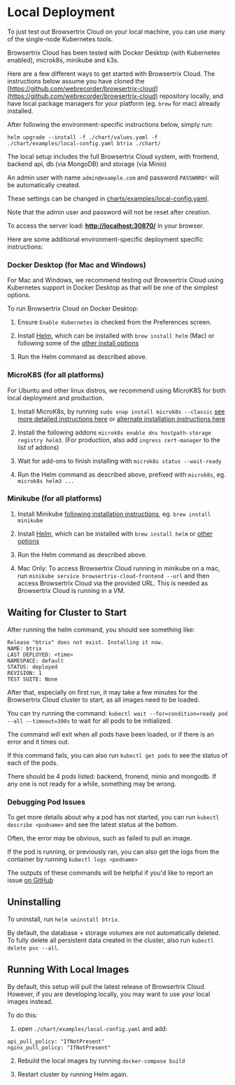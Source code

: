 # Local Deployment

To just test out Browsertrix Cloud on your local machine, you can use many of the single-node Kubernetes tools.

Browsertrix Cloud has been tested with Docker Desktop (with Kubernetes enabled), microk8s, minikube and k3s.

Here are a few different ways to get started with Browsertrix Cloud. The instructions below assume you have cloned
the [https://github.com/webrecorder/browsertrix-cloud](https://github.com/webrecorder/browsertrix-cloud) repository locally,
and have local package managers for your platform (eg. `brew` for mac) already installed.

After following the environment-specific instructions below, simply run: 

```
helm upgrade --install -f ./chart/values.yaml -f ./chart/examples/local-config.yaml btrix ./chart/
```

The local setup includes the full Browsertrix Cloud system, with frontend, backend api, db (via MongoDB) and storage (via Minio)

An admin user with name `admin@example.com` and password `PASSW0RD!` will be automatically created.

These settings can be changed in [charts/examples/local-config.yaml](https://github.com/webrecorder/browsertrix-cloud/blob/main/chart/examples/local-config.yaml).

Note that the admin user and password will not be reset after creation.

To access the server load: **[http://localhost:30870/](http://localhost:30870/)** in your browser.

Here are some additional environment-specific deployment specific instructions:

### Docker Desktop (for Mac and Windows)

For Mac and Windows, we recommend testing out Browsertrix Cloud using Kubernetes support in Docker Desktop as that will be one of the simplest options.

To run Browsertrix Cloud on Docker Desktop:

1. Ensure `Enable Kubernetes` is checked from the Preferences screen.

2. Install [Helm](https://helm.sh/), which can be installed with `brew install helm` (Mac) or following some of the [other install options](https://helm.sh/docs/intro/install/)

3. Run the Helm command as described above.


### MicroK8S (for all platforms)

For Ubuntu and other linux distros, we recommend using MicroK8S for both local deployment and production.

1. Install MicroK8s, by running `sudo snap install microk8s --classic` [see more detailed instructions here](https://microk8s.io/docs/getting-started) or [alternate installation instructions here](https://microk8s.io/docs/install-alternatives)

2. Install the following addons `microk8s enable dns hostpath-storage registry helm3`. (For production, also add `ingress cert-manager` to the list of addons)

3. Wait for add-ons to finish installing with `microk8s status --wait-ready`

4. Run the Helm command as described above, prefixed with `microk8s`, eg. `microk8s helm3 ...`

### Minikube (for all platforms)

1. Install Minikube [following installation instructions](https://minikube.sigs.k8s.io/docs/start/), eg. `brew install minikube`

2. Install [Helm](https://helm.sh/), which can be installed with `brew install helm` or [other options](https://helm.sh/docs/intro/install/)

3. Run the Helm command as described above.

4. Mac Only: To access Browsertrix Cloud running in minikube on a mac, run `minikube service browsertrix-cloud-frontend --url` and then access Browsertrix Cloud via the provided URL. This is needed as Browsertrix Cloud is running in a VM.


## Waiting for Cluster to Start

After running the helm command, you should see something like:

```
Release "btrix" does not exist. Installing it now.
NAME: btrix
LAST DEPLOYED: <time>
NAMESPACE: default
STATUS: deployed
REVISION: 1
TEST SUITE: None
```

After that, especially on first run, it may take a few minutes for the Browsertrix Cloud cluster to start, as all images need to be loaded.

You can try running the command: `kubectl wait --for=condition=ready pod --all --timeout=300s` to wait for all pods to be initialized.

The command will exit when all pods have been loaded, or if there is an error and it times out.

If this command fails, you can also run `kubectl get pods` to see the status of each of the pods.

There should be 4 pods listed: backend, fronend, minio and mongodb. If any one is not ready for a while, something may be wrong.

### Debugging Pod Issues

To get more details about why a pod has not started, you can run `kubectl describe <podname>` and see the latest status at the bottom.

Often, the error may be obvious, such as failed to pull an image.

If the pod is running, or previously ran, you can also get the logs from the container by running `kubectl logs <podname>`

The outputs of these commands will be helpful if you'd like to report an issue [on GitHub](https://github.com/webrecorder/browsertrix-cloud/issues)

## Uninstalling

To uninstall, run `helm uninstall btrix`.

By default, the database + storage volumes are not automatically deleted. To fully delete all persistent data created in the cluster, also run `kubectl delete pvc --all`.


## Running With Local Images

By default, this setup will pull the latest release of Browsertrix Cloud. However, if you are developing locally, you may want to use your local images instead.

To do this:

1. open `./chart/examples/local-config.yaml` and add:

```
api_pull_policy: "IfNotPresent"
nginx_pull_policy: "IfNotPresent"
```

2. Rebuild the local images by running `docker-compose build`

3. Restart cluster by running Helm again.
